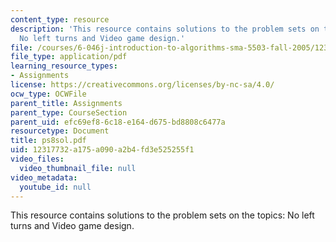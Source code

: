 ```yaml
---
content_type: resource
description: 'This resource contains solutions to the problem sets on the topics:
  No left turns and Video game design.'
file: /courses/6-046j-introduction-to-algorithms-sma-5503-fall-2005/12317732a175a090a2b4fd3e525255f1_ps8sol.pdf
file_type: application/pdf
learning_resource_types:
- Assignments
license: https://creativecommons.org/licenses/by-nc-sa/4.0/
ocw_type: OCWFile
parent_title: Assignments
parent_type: CourseSection
parent_uid: efc69ef8-6c18-e164-d675-bd8808c6477a
resourcetype: Document
title: ps8sol.pdf
uid: 12317732-a175-a090-a2b4-fd3e525255f1
video_files:
  video_thumbnail_file: null
video_metadata:
  youtube_id: null
---
```

This resource contains solutions to the problem sets on the topics: No left turns and Video game design.